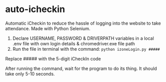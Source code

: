 # auto-icheckin
 Automatic iCheckin to reduce the hassle of logging into the website to take attendance.  Made with Python Selenium.

 1. Declare USERNAME, PASSWORD & DRIVERPATH variables in a local .env file with own login details & chromedriver.exe file path
 2. Run the file in terminal with the command:
 ```python izoneLogin.py #####```

 Replace ##### with the 5-digit iCheckIn code

 After running the command, wait for the program to do its thing. It should take only 5-10 seconds.
